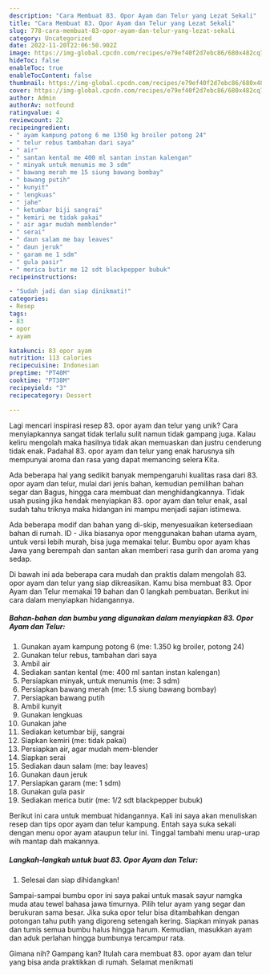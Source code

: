 ```yaml
---
description: "Cara Membuat 83. Opor Ayam dan Telur yang Lezat Sekali"
title: "Cara Membuat 83. Opor Ayam dan Telur yang Lezat Sekali"
slug: 778-cara-membuat-83-opor-ayam-dan-telur-yang-lezat-sekali
category: Uncategorized
date: 2022-11-20T22:06:50.902Z
image: https://img-global.cpcdn.com/recipes/e79ef40f2d7ebc86/680x482cq70/83-opor-ayam-dan-telur-foto-resep-utama.jpg
hideToc: false
enableToc: true
enableTocContent: false
thumbnail: https://img-global.cpcdn.com/recipes/e79ef40f2d7ebc86/680x482cq70/83-opor-ayam-dan-telur-foto-resep-utama.jpg
cover: https://img-global.cpcdn.com/recipes/e79ef40f2d7ebc86/680x482cq70/83-opor-ayam-dan-telur-foto-resep-utama.jpg
author: Admin
authorAv: notfound
ratingvalue: 4
reviewcount: 22
recipeingredient:
- " ayam kampung potong 6 me 1350 kg broiler potong 24"
- " telur rebus tambahan dari saya"
- " air"
- " santan kental me 400 ml santan instan kalengan"
- " minyak untuk menumis me 3 sdm"
- " bawang merah me 15 siung bawang bombay"
- " bawang putih"
- " kunyit"
- " lengkuas"
- " jahe"
- " ketumbar biji sangrai"
- " kemiri me tidak pakai"
- " air agar mudah memblender"
- " serai"
- " daun salam me bay leaves"
- " daun jeruk"
- " garam me 1 sdm"
- " gula pasir"
- " merica butir me 12 sdt blackpepper bubuk"
recipeinstructions:

- "Sudah jadi dan siap dinikmati!"
categories:
- Resep
tags:
- 83
- opor
- ayam

katakunci: 83 opor ayam 
nutrition: 113 calories
recipecuisine: Indonesian
preptime: "PT40M"
cooktime: "PT38M"
recipeyield: "3"
recipecategory: Dessert

---
```





Lagi mencari inspirasi resep 83. opor ayam dan telur yang unik? Cara menyiapkannya sangat tidak terlalu sulit namun tidak gampang juga. Kalau keliru mengolah maka hasilnya tidak akan memuaskan dan justru cenderung tidak enak. Padahal 83. opor ayam dan telur yang enak harusnya sih mempunyai aroma dan rasa yang dapat memancing selera Kita.





Ada beberapa hal yang sedikit banyak mempengaruhi kualitas rasa dari 83. opor ayam dan telur, mulai dari jenis bahan, kemudian pemilihan bahan segar dan Bagus, hingga cara membuat dan menghidangkannya. Tidak usah pusing jika hendak menyiapkan 83. opor ayam dan telur enak,      asal sudah tahu triknya maka hidangan ini mampu menjadi sajian istimewa.














Ada beberapa modif dan bahan yang di-skip, menyesuaikan ketersediaan bahan di rumah. ID - Jika biasanya opor menggunakan bahan utama ayam, untuk versi lebih murah, bisa juga memakai telur. Bumbu opor ayam khas Jawa yang berempah dan santan akan memberi rasa gurih dan aroma yang sedap.






Di bawah ini ada beberapa cara mudah dan praktis dalam mengolah 83. opor ayam dan telur yang siap dikreasikan. Kamu bisa membuat 83. Opor Ayam dan Telur memakai 19 bahan dan 0 langkah pembuatan. Berikut ini cara dalam menyiapkan hidangannya.

<!--inarticleads1-->

##### Bahan-bahan dan bumbu yang digunakan dalam menyiapkan 83. Opor Ayam dan Telur:

1. Gunakan  ayam kampung potong 6 (me: 1.350 kg broiler, potong 24)
1. Gunakan  telur rebus, tambahan dari saya
1. Ambil  air
1. Sediakan  santan kental (me: 400 ml santan instan kalengan)
1. Persiapkan  minyak, untuk menumis (me: 3 sdm)
1. Persiapkan  bawang merah (me: 1.5 siung bawang bombay)
1. Persiapkan  bawang putih
1. Ambil  kunyit
1. Gunakan  lengkuas
1. Gunakan  jahe
1. Sediakan  ketumbar biji, sangrai
1. Siapkan  kemiri (me: tidak pakai)
1. Persiapkan  air, agar mudah mem-blender
1. Siapkan  serai
1. Sediakan  daun salam (me: bay leaves)
1. Gunakan  daun jeruk
1. Persiapkan  garam (me: 1 sdm)
1. Gunakan  gula pasir
1. Sediakan  merica butir (me: 1/2 sdt blackpepper bubuk)


Berikut ini cara untuk membuat hidangannya. Kali ini saya akan menuliskan resep dan tips opor ayam dan telur kampung. Entah saya suka sekali dengan menu opor ayam ataupun telur ini. Tinggal tambahi menu urap-urap wih mantap dah makannya. 

<!--inarticleads2-->

##### Langkah-langkah untuk buat 83. Opor Ayam dan Telur:


1. Selesai dan siap dihidangkan!

Sampai-sampai bumbu opor ini saya pakai untuk masak sayur namgka muda atau tewel bahasa jawa timurnya. Pilih telur ayam yang segar dan berukuran sama besar. Jika suka opor telur bisa ditambahkan dengan potongan tahu putih yang digoreng setengah kering. Siapkan minyak panas dan tumis semua bumbu halus hingga harum. Kemudian, masukkan ayam dan aduk perlahan hingga bumbunya tercampur rata. 

Gimana nih? Gampang kan? Itulah cara membuat 83. opor ayam dan telur yang bisa anda praktikkan di rumah. Selamat menikmati
